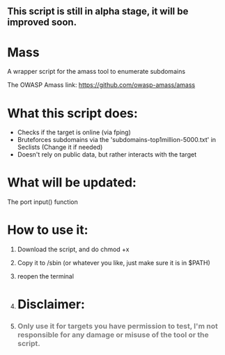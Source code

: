 <H2>This script is still in alpha stage, it will be improved soon.</H2>

# Mass
A wrapper script for the amass tool to enumerate subdomains

The OWASP Amass link: <a href="https://github.com/owasp-amass/amass">https://github.com/owasp-amass/amass</a>

# What this script does:

* Checks if the target is online (via fping)
* Bruteforces subdomains via the 'subdomains-top1million-5000.txt' in Seclists (Change it if needed)
* Doesn't rely on public data, but rather interacts with the target

# What will be updated:
The port input() function

# How to use it:
1. Download the script, and do chmod +x
2. Copy it to /sbin (or whatever you like, just make sure it is in $PATH)
3. reopen the terminal

4. # Disclaimer:
5. <h3 style="color:grey;">Only use it for targets you have permission to test, I'm not responsible for any damage or misuse of the tool or the script.</h3>
